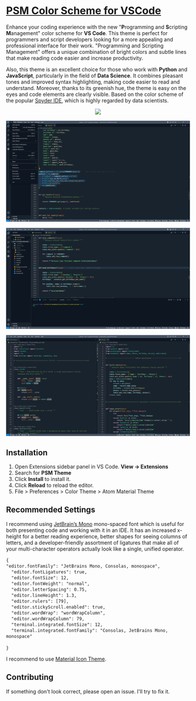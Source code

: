 # [PSM Color Scheme for VSCode](https://github.com/sergiokapone/psm-theme)

Enhance your coding experience with the new "**P**rogramming and **S**cripting **M**anagement" color scheme for **VS Code**. This theme is perfect for programmers and script developers looking for a more appealing and professional interface for their work. "Programming and Scripting Management" offers a unique combination of bright colors and subtle lines that make reading code easier and increase productivity.

Also, this theme is an excellent choice for those who work with **Python** and **JavaScript**, particularly in the field of **Data Science**. It combines pleasant tones and improved syntax highlighting, making code easier to read and understand. Moreover, thanks to its greenish hue, the theme is easy on the eyes and code elements are clearly visible. Based on the color scheme of the popular [Spyder IDE](https://www.spyder-ide.org/), which is highly regarded by data scientists.

<div align="center">
  <a href="https://marketplace.visualstudio.com/items?itemName=Sergiy.psm-theme" align="center">
    <img src="https://img.shields.io/badge/preview%20in-vscode.dev-blue">
  </a>
</div>

![Preview](https://raw.githubusercontent.com/sergiokapone/psm-theme/master/images/screenshot1.png)

![Preview](https://raw.githubusercontent.com/sergiokapone/psm-theme/master/images/screenshot2.png)

![Preview](https://raw.githubusercontent.com/sergiokapone/psm-theme/master/images/screenshot3.png)

## Installation

1. Open Extensions sidebar panel in VS Code. **View → Extensions**
2. Search for **PSM Theme**
3. Click **Install** to install it.
4. Click **Reload** to reload the editor.
5. File > Preferences > Color Theme > Atom Material Theme

## Recommended Settings

I recommend using [JetBrain’s Mono](https://www.jetbrains.com/lp/mono/) mono-spaced font which is useful for both presenting code and working with it in an IDE. It has an increased x-height for a better reading experience, better shapes for seeing columns of letters, and a developer-friendly assortment of ligatures that make all of your multi-character operators actually look like a single, unified operator.

```
{
"editor.fontFamily": "JetBrains Mono, Consolas, monospace",
  "editor.fontLigatures": true,
  "editor.fontSize": 12,
  "editor.fontWeight": "normal",
  "editor.letterSpacing": 0.75,
  "editor.lineHeight": 1.3,
  "editor.rulers": [79],
  "editor.stickyScroll.enabled": true,
  "editor.wordWrap": "wordWrapColumn",
  "editor.wordWrapColumn": 79,
  "terminal.integrated.fontSize": 12,
  "terminal.integrated.fontFamily": "Consolas, JetBrains Mono, monospace"

}
```

I recommend to use [Material Icon Theme](https://marketplace.visualstudio.com/items?itemName=PKief.material-icon-theme).

## Contributing

If something don't look correct, please open an issue. I'll try to fix it.
